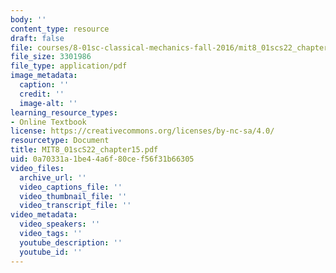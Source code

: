 ```yaml
---
body: ''
content_type: resource
draft: false
file: courses/8-01sc-classical-mechanics-fall-2016/mit8_01scs22_chapter15.pdf
file_size: 3301986
file_type: application/pdf
image_metadata:
  caption: ''
  credit: ''
  image-alt: ''
learning_resource_types:
- Online Textbook
license: https://creativecommons.org/licenses/by-nc-sa/4.0/
resourcetype: Document
title: MIT8_01scS22_chapter15.pdf
uid: 0a70331a-1be4-4a6f-80ce-f56f31b66305
video_files:
  archive_url: ''
  video_captions_file: ''
  video_thumbnail_file: ''
  video_transcript_file: ''
video_metadata:
  video_speakers: ''
  video_tags: ''
  youtube_description: ''
  youtube_id: ''
---
```

